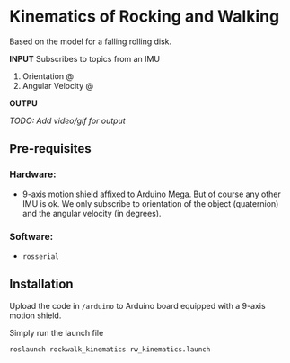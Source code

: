 # Kinematics of Rocking and Walking

Based on the model for a falling rolling disk.

**INPUT**
Subscribes to topics from an IMU
1. Orientation @
2. Angular Velocity @

**OUTPU**

*TODO: Add video/gif for output*

## Pre-requisites

### Hardware:
* 9-axis motion shield affixed to Arduino Mega. But of course any other IMU is ok.
We only subscribe to orientation of the object (quaternion) and the angular velocity (in degrees).


### Software:
* `rosserial`


## Installation
Upload the code in `/arduino` to Arduino board equipped with a 9-axis motion shield.

Simply run the launch file

```
roslaunch rockwalk_kinematics rw_kinematics.launch
```
